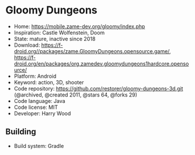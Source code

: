 # Gloomy Dungeons

- Home: https://mobile.zame-dev.org/gloomy/index.php
- Inspiration: Castle Wolfenstein, Doom
- State: mature, inactive since 2018
- Download: https://f-droid.org//packages/zame.GloomyDungeons.opensource.game/, https://f-droid.org/en/packages/org.zamedev.gloomydungeons1hardcore.opensource/
- Platform: Android
- Keyword: action, 3D, shooter
- Code repository: https://github.com/restorer/gloomy-dungeons-3d.git (@archived, @created 2011, @stars 64, @forks 29)
- Code language: Java
- Code license: MIT
- Developer: Harry Wood

## Building

- Build system: Gradle
